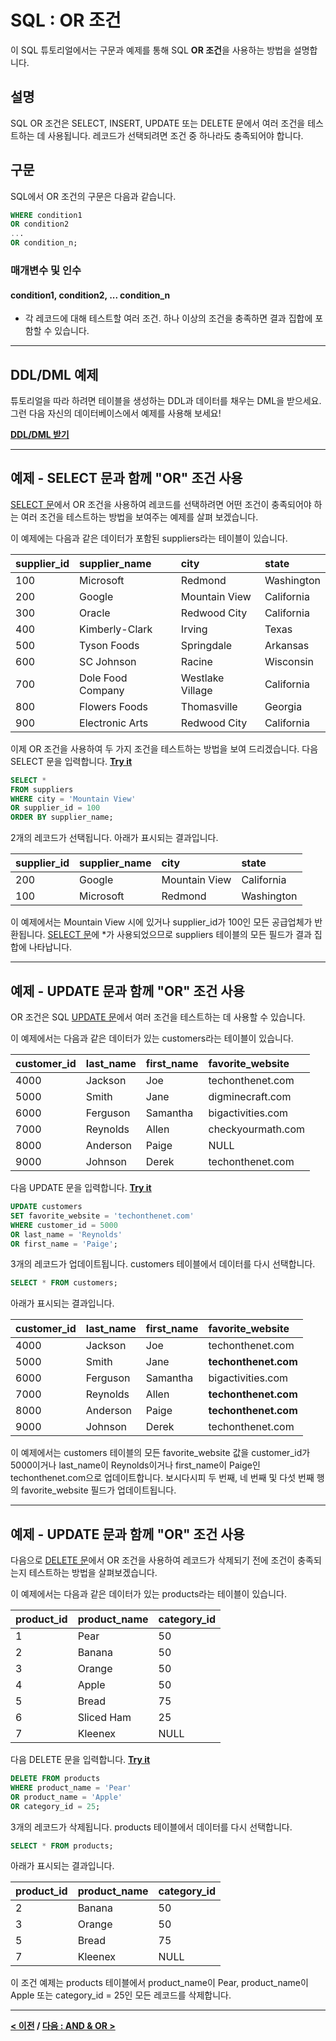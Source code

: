 # SQL : OR 조건

이 SQL 튜토리얼에서는 구문과 예제를 통해 SQL **OR 조건**을 사용하는 방법을 설명합니다.

## 설명
SQL OR 조건은 SELECT, INSERT, UPDATE 또는 DELETE 문에서 여러 조건을 테스트하는 데 사용됩니다. 레코드가 선택되려면 조건 중 하나라도 충족되어야 합니다.

## 구문
SQL에서 OR 조건의 구문은 다음과 같습니다.
```SQL
WHERE condition1
OR condition2
...
OR condition_n;
```
### 매개변수 및 인수
#### **condition1, condition2, ... condition_n**
- 각 레코드에 대해 테스트할 여러 조건. 하나 이상의 조건을 충족하면 결과 집합에 포함할 수 있습니다.

---
## DDL/DML 예제
튜토리얼을 따라 하려면 테이블을 생성하는 DDL과 데이터를 채우는 DML을 받으세요. 그런 다음 자신의 데이터베이스에서 예제를 사용해 보세요!

**[DDL/DML 받기](https://www.techonthenet.com/sql/or_ddl.php)**

---
## 예제 - SELECT 문과 함께 "OR" 조건 사용
[SELECT 문](https://github.com/riz-jeong/TechOnTheNet-Korean-Translation/blob/main/SQL/SELECT.md)에서 OR 조건을 사용하여 레코드를 선택하려면 어떤 조건이 충족되어야 하는 여러 조건을 테스트하는 방법을 보여주는 예제를 살펴 보겠습니다.

이 예제에는 다음과 같은 데이터가 포함된 suppliers라는 테이블이 있습니다.

| supplier_id | supplier_name     | city             | state      |
| :---------- | :---------------- | :--------------- | :--------- |
| 100         | Microsoft         | Redmond          | Washington |
| 200         | Google            | Mountain View    | California |
| 300         | Oracle            | Redwood City     | California |
| 400         | Kimberly-Clark    | Irving           | Texas      |
| 500         | Tyson Foods       | Springdale       | Arkansas   |
| 600         | SC Johnson        | Racine           | Wisconsin  |
| 700         | Dole Food Company | Westlake Village | California |
| 800         | Flowers Foods     | Thomasville      | Georgia    |
| 900         | Electronic Arts   | Redwood City     | California |

이제 OR 조건을 사용하여 두 가지 조건을 테스트하는 방법을 보여 드리겠습니다. 다음 SELECT 문을 입력합니다. **[Try it](https://www.techonthenet.com/sql/or_try_sql.php)**
```SQL
SELECT *
FROM suppliers
WHERE city = 'Mountain View'
OR supplier_id = 100
ORDER BY supplier_name;
```
2개의 레코드가 선택됩니다. 아래가 표시되는 결과입니다.

| supplier_id | supplier_name | city          | state      |
| :---------- | :------------ | :------------ | :--------- |
| 200         | Google        | Mountain View | California |
| 100         | Microsoft     | Redmond       | Washington |

이 예제에서는 Mountain View 시에 있거나 supplier_id가 100인 모든 공급업체가 반환됩니다. [SELECT 문](https://github.com/riz-jeong/TechOnTheNet-Korean-Translation/blob/main/SQL/SELECT.md)에 *가 사용되었으므로 suppliers 테이블의 모든 필드가 결과 집합에 나타납니다.

---
## 예제 - UPDATE 문과 함께 "OR" 조건 사용
OR 조건은 SQL [UPDATE 문](https://github.com/riz-jeong/TechOnTheNet-Korean-Translation/blob/main/SQL/UPDATE.md)에서 여러 조건을 테스트하는 데 사용할 수 있습니다.

이 예제에서는 다음과 같은 데이터가 있는 customers라는 테이블이 있습니다.

| customer_id | last_name | first_name | favorite_website  |
| :---------- | :-------- | :--------- | :---------------- |
| 4000        | Jackson   | Joe        | techonthenet.com  |
| 5000        | Smith     | Jane       | digminecraft.com  |
| 6000        | Ferguson  | Samantha   | bigactivities.com |
| 7000        | Reynolds  | Allen      | checkyourmath.com |
| 8000        | Anderson  | Paige      | NULL              |
| 9000        | Johnson   | Derek      | techonthenet.com  |

다음 UPDATE 문을 입력합니다. **[Try it](https://www.techonthenet.com/sql/or_try_sql.php)**
```SQL
UPDATE customers
SET favorite_website = 'techonthenet.com'
WHERE customer_id = 5000
OR last_name = 'Reynolds'
OR first_name = 'Paige';
```
3개의 레코드가 업데이트됩니다. customers 테이블에서 데이터를 다시 선택합니다.
```SQL
SELECT * FROM customers;
```
아래가 표시되는 결과입니다.

| customer_id | last_name | first_name | favorite_website     |
| :---------- | :-------- | :--------- | :------------------- |
| 4000        | Jackson   | Joe        | techonthenet.com     |
| 5000        | Smith     | Jane       | **techonthenet.com** |
| 6000        | Ferguson  | Samantha   | bigactivities.com    |
| 7000        | Reynolds  | Allen      | **techonthenet.com** |
| 8000        | Anderson  | Paige      | **techonthenet.com** |
| 9000        | Johnson   | Derek      | techonthenet.com     |

이 예제에서는 customers 테이블의 모든 favorite_website 값을 customer_id가 5000이거나 last_name이 Reynolds이거나 first_name이 Paige인 techonthenet.com으로 업데이트합니다. 보시다시피 두 번째, 네 번째 및 다섯 번째 행의 favorite_website 필드가 업데이트됩니다.

---
## 예제 - UPDATE 문과 함께 "OR" 조건 사용
다음으로 [DELETE 문](https://github.com/riz-jeong/TechOnTheNet-Korean-Translation/blob/main/SQL/DELETE.md)에서 OR 조건을 사용하여 레코드가 삭제되기 전에 조건이 충족되는지 테스트하는 방법을 살펴보겠습니다.

이 예제에서는 다음과 같은 데이터가 있는 products라는 테이블이 있습니다.

| product_id | product_name | category_id |
| :--------- | :----------- | :---------- |
| 1          | Pear         | 50          |
| 2          | Banana       | 50          |
| 3          | Orange       | 50          |
| 4          | Apple        | 50          |
| 5          | Bread        | 75          |
| 6          | Sliced Ham   | 25          |
| 7          | Kleenex      | NULL        |

다음 DELETE 문을 입력합니다. **[Try it](https://www.techonthenet.com/sql/or_try_sql.php)**
```SQL
DELETE FROM products
WHERE product_name = 'Pear'
OR product_name = 'Apple'
OR category_id = 25;
```
3개의 레코드가 삭제됩니다. products 테이블에서 데이터를 다시 선택합니다.
```SQL
SELECT * FROM products;
```
아래가 표시되는 결과입니다.

| product_id | product_name | category_id |
| :--------- | :----------- | :---------- |
| 2          | Banana       | 50          |
| 3          | Orange       | 50          |
| 5          | Bread        | 75          |
| 7          | Kleenex      | NULL        |

이 조건 예제는 products 테이블에서 product_name이 Pear, product_name이 Apple 또는 category_id = 25인 모든 레코드를 삭제합니다.

---
**[< 이전](https://github.com/riz-jeong/TechOnTheNet-Korean-Translation/blob/main/SQL/AND.md) / [다음 : AND & OR >](https://github.com/riz-jeong/TechOnTheNet-Korean-Translation/blob/main/SQL/AND_OR.md)**